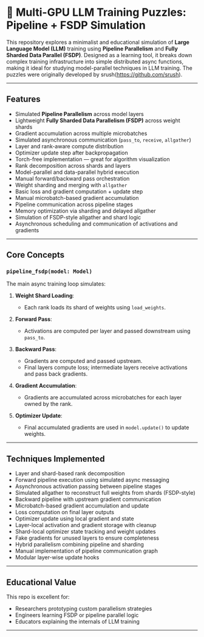 # 🔧 Multi-GPU LLM Training Puzzles: Pipeline + FSDP Simulation

This repository explores a minimalist and educational simulation of **Large Language Model (LLM)** training using **Pipeline Parallelism** and **Fully Sharded Data Parallel (FSDP)**. Designed as a learning tool, it breaks down complex training infrastructure into simple distributed async functions, making it ideal for studying model-parallel techniques in LLM training. The puzzles were originally developed by srush(https://github.com/srush).

---

## Features

- Simulated **Pipeline Parallelism** across model layers
- Lightweight **Fully Sharded Data Parallelism (FSDP)** across weight shards
- Gradient accumulation across multiple microbatches
- Simulated asynchronous communication (`pass_to`, `receive`, `allgather`)
- Layer and rank-aware compute distribution
- Optimizer update step after backpropagation
- Torch-free implementation — great for algorithm visualization
- Rank decomposition across shards and layers
- Model-parallel and data-parallel hybrid execution
- Manual forward/backward pass orchestration
- Weight sharding and merging with `allgather`
- Basic loss and gradient computation + update step
- Manual microbatch-based gradient accumulation
- Pipeline communication across pipeline stages
- Memory optimization via sharding and delayed allgather
- Simulation of FSDP-style allgather and shard logic
- Asynchronous scheduling and communication of activations and gradients


---

## Core Concepts

### `pipeline_fsdp(model: Model)`

The main async training loop simulates:

1. **Weight Shard Loading**:

   - Each rank loads its shard of weights using `load_weights`.

2. **Forward Pass**:

   - Activations are computed per layer and passed downstream using `pass_to`.

3. **Backward Pass**:

   - Gradients are computed and passed upstream.
   - Final layers compute loss; intermediate layers receive activations and pass back gradients.

4. **Gradient Accumulation**:

   - Gradients are accumulated across microbatches for each layer owned by the rank.

5. **Optimizer Update**:

   - Final accumulated gradients are used in `model.update()` to update weights.

---

## Techniques Implemented

- Layer and shard-based rank decomposition
- Forward pipeline execution using simulated async messaging
- Asynchronous activation passing between pipeline stages
- Simulated allgather to reconstruct full weights from shards (FSDP-style)
- Backward pipeline with upstream gradient communication
- Microbatch-based gradient accumulation and update
- Loss computation on final layer outputs
- Optimizer update using local gradient and state
- Layer-local activation and gradient storage with cleanup
- Shard-local optimizer state tracking and weight updates
- Fake gradients for unused layers to ensure completeness
- Hybrid parallelism combining pipeline and sharding
- Manual implementation of pipeline communication graph
- Modular layer-wise update hooks

---

## Educational Value

This repo is excellent for:

- Researchers prototyping custom parallelism strategies
- Engineers learning FSDP or pipeline parallel logic
- Educators explaining the internals of LLM training

---


